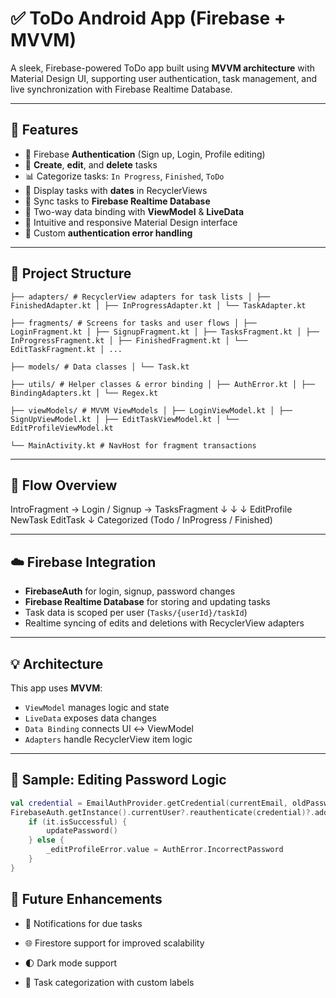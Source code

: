 # ✅ ToDo Android App (Firebase + MVVM)

A sleek, Firebase-powered ToDo app built using **MVVM architecture** with Material Design UI, supporting user authentication, task management, and live synchronization with Firebase Realtime Database.

---

## 📱 Features

- 🔐 Firebase **Authentication** (Sign up, Login, Profile editing)
- 📌 **Create**, **edit**, and **delete** tasks
- 📊 Categorize tasks: `In Progress`, `Finished`, `ToDo`
- 📅 Display tasks with **dates** in RecyclerViews
- 📡 Sync tasks to **Firebase Realtime Database**
- 🔄 Two-way data binding with **ViewModel** & **LiveData**
- 🎨 Intuitive and responsive Material Design interface
- 🚫 Custom **authentication error handling**

---

## 📁 Project Structure
```
├── adapters/ # RecyclerView adapters for task lists │ ├── FinishedAdapter.kt │ ├── InProgressAdapter.kt │ └── TaskAdapter.kt

├── fragments/ # Screens for tasks and user flows │ ├── LoginFragment.kt │ ├── SignupFragment.kt │ ├── TasksFragment.kt │ ├── InProgressFragment.kt │ ├── FinishedFragment.kt │ └── EditTaskFragment.kt │ ...

├── models/ # Data classes │ └── Task.kt

├── utils/ # Helper classes & error binding │ ├── AuthError.kt │ ├── BindingAdapters.kt │ └── Regex.kt

├── viewModels/ # MVVM ViewModels │ ├── LoginViewModel.kt │ ├── SignUpViewModel.kt │ ├── EditTaskViewModel.kt │ └── EditProfileViewModel.kt

└── MainActivity.kt # NavHost for fragment transactions
```
---

## 🔄 Flow Overview
IntroFragment → Login / Signup → TasksFragment ↓ ↓ ↓ EditProfile NewTask EditTask ↓ Categorized (Todo / InProgress / Finished)


---

## ☁️ Firebase Integration

- **FirebaseAuth** for login, signup, password changes
- **Firebase Realtime Database** for storing and updating tasks
- Task data is scoped per user (`Tasks/{userId}/taskId`)
- Realtime syncing of edits and deletions with RecyclerView adapters

---

## 💡 Architecture

This app uses **MVVM**:
- `ViewModel` manages logic and state
- `LiveData` exposes data changes
- `Data Binding` connects UI ↔ ViewModel
- `Adapters` handle RecyclerView item logic

---

## 🧪 Sample: Editing Password Logic

```kotlin
val credential = EmailAuthProvider.getCredential(currentEmail, oldPassword)
FirebaseAuth.getInstance().currentUser?.reauthenticate(credential)?.addOnCompleteListener {
    if (it.isSuccessful) {
        updatePassword()
    } else {
        _editProfileError.value = AuthError.IncorrectPassword
    }
}
```
## 🚧 Future Enhancements
- 🔔 Notifications for due tasks

- 🌐 Firestore support for improved scalability

- 🌓 Dark mode support

- 📂 Task categorization with custom labels
